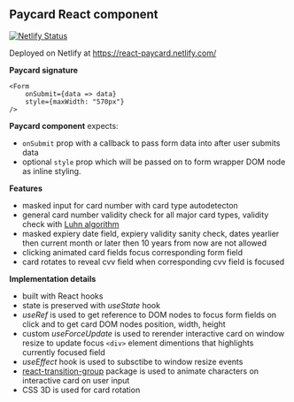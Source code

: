## Paycard React component

[![Netlify Status](https://api.netlify.com/api/v1/badges/bf7b5af7-d84e-474c-897a-f7a5056d696b/deploy-status)](https://app.netlify.com/sites/react-paycard/deploys)

Deployed on Netlify at https://react-paycard.netlify.com/

**Paycard signature**

```
<Form
    onSubmit={data => data}
    style={maxWidth: "570px"}
/>
```

**Paycard component** expects:

- `onSubmit` prop with a callback to pass form data into after user submits data
- optional `style` prop which will be passed on to form wrapper DOM node as inline styling.

**Features**

- masked input for card number with card type autodetecton
- general card number validity check for all major card types, validity check with [Luhn algorithm](https://en.wikipedia.org/wiki/Luhn_algorithm)
- masked expiery date field, expiery validity sanity check, dates yearlier then current month or later then 10 years from now are not allowed
- clicking animated card fields focus corresponding form field
- card rotates to reveal cvv field when corresponding cvv field is focused

**Implementation details**

- built with React hooks
- state is preserved with _useState_ hook
- _useRef_ is used to get reference to DOM nodes to focus form fields on click and to get card DOM nodes position, width, height
- custom _useForceUpdate_ is used to rerender interactive card on window resize to update focus `<div>` element dimentions that highlights currently focused field
- _useEffect_ hook is used to subsctibe to window resize events
- [react-transition-group](https://github.com/reactjs/react-transition-group) package is used to animate characters on interactive card on user input
- CSS 3D is used for card rotation
